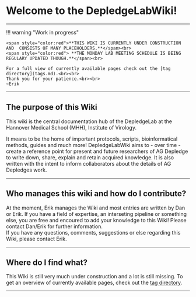 # Welcome to the DepledgeLabWiki!

---

!!! warning "Work in progress"

    <span style="color:red">**THIS WIKI IS CURRENTLY UNDER CONSTRUCTION AND  CONSISTS OF MANY PLACEHOLDERS.**</span><br>
    <span style="color:red"> **THE MONDAY LAB MEETING SCHEDULE IS BEING REGULARY UPDATED THOUGH.**</span><br>

    For a full view of currently available pages check out the [tag directory](tags.md).<br><br>
    Thank you for your patience.<br><br>
    ~Erik


---

## The purpose of this Wiki
This wiki is the central documentation hub of the DepledgeLab at the Hannover Medical School (MHH), Institute of Virology.

It means to be the home of important protocols, scripts, bioinformatical methods, guides and much more! DepledgeLabWiki aims to - over time - create a reference point for present and future researchers of AG Depledge to write down, share, explain and retain acquired knowledge.
It is also written with the intent to inform collaborators about the details of AG Depledges work.
<br/>

---

## Who manages this wiki and how do I contribute?
At the moment, Erik manages the Wiki and most entries are written by Dan or Erik. If you have a field of expertise, an interseting pipeline or something else, you are free and encoured to add your knowledge to this Wiki! Please contact Dan/Erik for further information.
<br>
If you have any questions, comments, suggestions or else regarding this Wiki, please contact Erik.
<br/>

---

## Where do I find what?
This Wiki is still very much under construction and a lot is still missing. To get an overview of currently available pages, check out the [tag directory](tags.md).
<br/>

---
